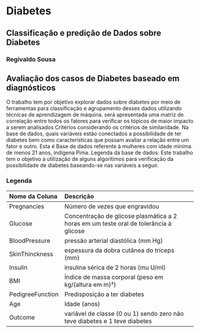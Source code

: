 # Diabetes
## Classificação e predição de Dados sobre Diabetes
### Regivaldo Sousa

## Avaliação dos casos de Diabetes baseado em diagnósticos

 O trabalho tem por objetivo  explorar dados sobre diabetes por meio de ferramentas para 
 classificação e agrupamento desses dados utilizando técnicas de aprendizagem de máquina.
 será apresentada uma matriz de correlação entre todos os fatores para verificar os tópicos 
 de maior impacto a serem analisados Critérios  considerando os critérios de similaridade.
Na base de dados, quais variáveis estão conectados a possibilidade de ter diabetes bem como características que possam avaliar a relação entre um fator e outro. 
Esta é Base de dados referente à mulheres com idade mínima de menos 21 anos, indígena Pima.
Legenda da base de dados:
Este trabalho tem o objetivo a utilização de alguns algorítimos para verificação da possibilidade de diabetes baseando-se nas variáveis a seguir.

>
### Legenda
| Nome da Coluna   | Descrição
| :--------------- | :-------------
| Pregnancies      | Número de vezes que engravidou 
| Glucose          | Concentração de glicose plasmática a 2 horas em um teste oral de tolerância à glicose      
| BloodPressure    | pressão arterial diastólica (mm Hg)
| SkinThinckness   | espessura da dobra cutânea do tríceps (mm)   
| Insulin          | insulina sérica de 2 horas (mu U/ml)   
| BMI              | Índice de massa corporal (peso em kg/(altura em m)²)    
| PedigreeFunction | Predisposição a ter diabetes   
| Age              | Idade (anos)   
| Outcome          | variável de classe (0 ou 1) sendo zero não teve diabetes e 1 teve diabetes
>
